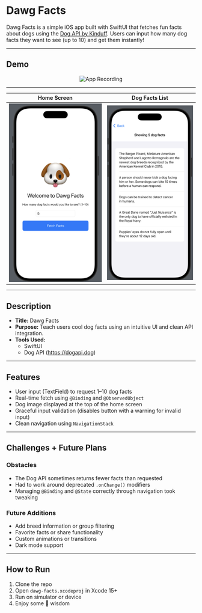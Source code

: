 # Dawg Facts

Dawg Facts is a simple iOS app built with SwiftUI that fetches fun facts about dogs using the [Dog API by Kinduff](https://dogapi.dog). Users can input how many dog facts they want to see (up to 10) and get them instantly!

---

## Demo

<p align="center">
  <img src="assets/dawg_facts.gif" alt="App Recording" width="500">
</p>


---

| Home Screen                         | Dog Facts List                     |
|------------------------------------|------------------------------------|
| ![HomeView](assets/home.png)  | ![FactsView](assets/facts.png)|
---

## Description

- **Title:** Dawg Facts  
- **Purpose:** Teach users cool dog facts using an intuitive UI and clean API integration.  
- **Tools Used:**
  - SwiftUI
  - Dog API (https://dogapi.dog)

---

## Features

- User input (TextField) to request 1–10 dog facts
- Real-time fetch using `@Binding` and `@ObservedObject`
- Dog image displayed at the top of the home screen
- Graceful input validation (disables button with a warning for invalid input)
- Clean navigation using `NavigationStack`

---

## Challenges + Future Plans

### Obstacles
- The Dog API sometimes returns fewer facts than requested
- Had to work around deprecated `.onChange()` modifiers
- Managing `@Binding` and `@State` correctly through navigation took tweaking

### Future Additions
- Add breed information or group filtering
- Favorite facts or share functionality
- Custom animations or transitions
- Dark mode support

---

## How to Run

1. Clone the repo
2. Open `dawg-facts.xcodeproj` in Xcode 15+
3. Run on simulator or device
4. Enjoy some 🐶 wisdom

